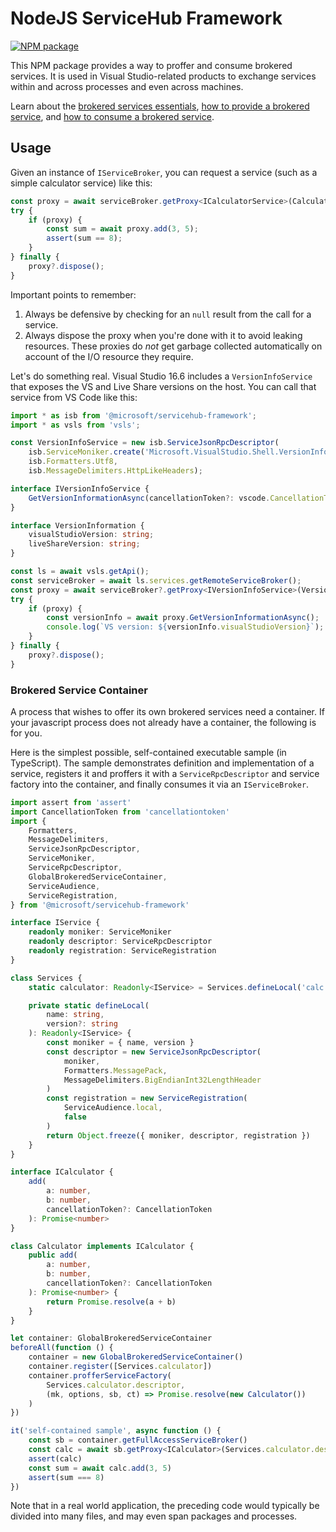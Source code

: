 # NodeJS ServiceHub Framework

[![NPM package](https://img.shields.io/npm/v/@microsoft/servicehub-framework)](https://www.npmjs.com/package/@microsoft/servicehub-framework)

This NPM package provides a way to proffer and consume brokered services.
It is used in Visual Studio-related products to exchange services within and across processes and even across machines.

Learn about the [brokered services essentials](https://learn.microsoft.com/visualstudio/extensibility/internals/brokered-service-essentials), [how to provide a brokered service](https://learn.microsoft.com/visualstudio/extensibility/how-to-provide-brokered-service), and [how to consume a brokered service](https://learn.microsoft.com/visualstudio/extensibility/how-to-consume-brokered-service).

## Usage

Given an instance of `IServiceBroker`, you can request a service (such as a simple calculator service) like this:

```ts
const proxy = await serviceBroker.getProxy<ICalculatorService>(CalculatorDescriptor);
try {
    if (proxy) {
        const sum = await proxy.add(3, 5);
        assert(sum == 8);
    }
} finally {
    proxy?.dispose();
}
```

Important points to remember:

1. Always be defensive by checking for an `null` result from the call for a service.
1. Always dispose the proxy when you're done with it to avoid leaking resources. These proxies do *not* get garbage collected automatically on account of the I/O resource they require.

Let's do something real. Visual Studio 16.6 includes a `VersionInfoService` that exposes the VS and Live Share versions on the host.
You can call that service from VS Code like this:

```ts
import * as isb from '@microsoft/servicehub-framework';
import * as vsls from 'vsls';

const VersionInfoService = new isb.ServiceJsonRpcDescriptor(
    isb.ServiceMoniker.create('Microsoft.VisualStudio.Shell.VersionInfoService', '1.0'),
    isb.Formatters.Utf8,
    isb.MessageDelimiters.HttpLikeHeaders);

interface IVersionInfoService {
    GetVersionInformationAsync(cancellationToken?: vscode.CancellationToken): Promise<VersionInformation>;
}

interface VersionInformation {
    visualStudioVersion: string;
    liveShareVersion: string;
}

const ls = await vsls.getApi();
const serviceBroker = await ls.services.getRemoteServiceBroker();
const proxy = await serviceBroker?.getProxy<IVersionInfoService>(VersionInfoService);
try {
    if (proxy) {
        const versionInfo = await proxy.GetVersionInformationAsync();
        console.log(`VS version: ${versionInfo.visualStudioVersion}`);
    }
} finally {
    proxy?.dispose();
}
```

### Brokered Service Container

A process that wishes to offer its own brokered services need a container.
If your javascript process does not already have a container, the following is for you.

Here is the simplest possible, self-contained executable sample (in TypeScript).
The sample demonstrates definition and implementation of a service, registers it and proffers it with a `ServiceRpcDescriptor` and service factory into the container, and finally consumes it via an `IServiceBroker`.

```ts
import assert from 'assert'
import CancellationToken from 'cancellationtoken'
import {
    Formatters,
    MessageDelimiters,
    ServiceJsonRpcDescriptor,
    ServiceMoniker,
    ServiceRpcDescriptor,
    GlobalBrokeredServiceContainer,
    ServiceAudience,
    ServiceRegistration,
} from '@microsoft/servicehub-framework'

interface IService {
    readonly moniker: ServiceMoniker
    readonly descriptor: ServiceRpcDescriptor
    readonly registration: ServiceRegistration
}

class Services {
    static calculator: Readonly<IService> = Services.defineLocal('calc')

    private static defineLocal(
        name: string,
        version?: string
    ): Readonly<IService> {
        const moniker = { name, version }
        const descriptor = new ServiceJsonRpcDescriptor(
            moniker,
            Formatters.MessagePack,
            MessageDelimiters.BigEndianInt32LengthHeader
        )
        const registration = new ServiceRegistration(
            ServiceAudience.local,
            false
        )
        return Object.freeze({ moniker, descriptor, registration })
    }
}

interface ICalculator {
    add(
        a: number,
        b: number,
        cancellationToken?: CancellationToken
    ): Promise<number>
}

class Calculator implements ICalculator {
    public add(
        a: number,
        b: number,
        cancellationToken?: CancellationToken
    ): Promise<number> {
        return Promise.resolve(a + b)
    }
}

let container: GlobalBrokeredServiceContainer
beforeAll(function () {
    container = new GlobalBrokeredServiceContainer()
    container.register([Services.calculator])
    container.profferServiceFactory(
        Services.calculator.descriptor,
        (mk, options, sb, ct) => Promise.resolve(new Calculator())
    )
})

it('self-contained sample', async function () {
    const sb = container.getFullAccessServiceBroker()
    const calc = await sb.getProxy<ICalculator>(Services.calculator.descriptor)
    assert(calc)
    const sum = await calc.add(3, 5)
    assert(sum === 8)
})
```

Note that in a real world application, the preceding code would typically be divided into many files, and may even span packages and processes.
